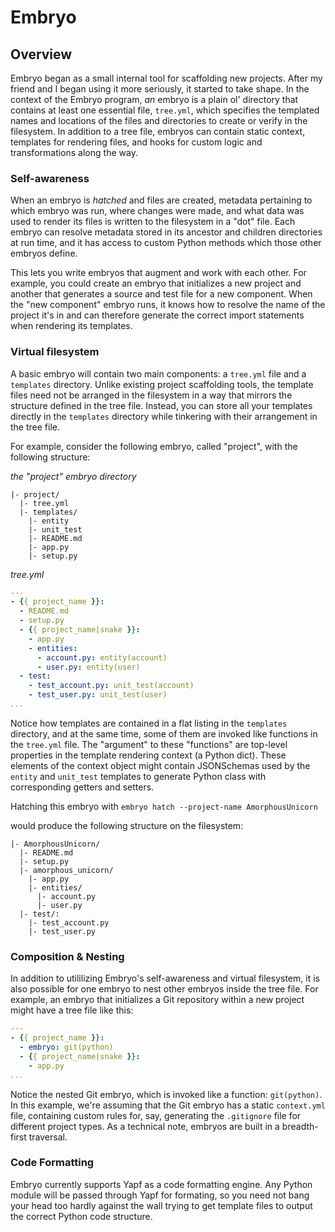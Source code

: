# Embryo

## Overview
Embryo began as a small internal tool for scaffolding new projects. After my friend and I began using it more seriously, it started to take shape. In the context of the Embryo program, _an_ embryo is a plain ol' directory that contains at least one essential file, `tree.yml`, which specifies the templated names and locations of the files and directories to create or verify in the filesystem. In addition to a tree file, embryos can contain static context, templates for rendering files, and hooks for custom logic and transformations along the way.

### Self-awareness
When an embryo is _hatched_ and files are created, metadata pertaining to which embryo was run, where changes were made, and what data was used to render its files is written to the filesystem in a "dot" file. Each embryo can resolve metadata stored in its ancestor and children directories at run time, and it has access to custom Python methods which those other embryos define.

This lets you write embryos that augment and work with each other. For example, you could create an embryo that initializes a new project and another that generates a source and test file for a new component. When the "new component" embryo runs, it knows how to resolve the name of the project it's in and can therefore generate the correct import statements when rendering its templates.

### Virtual filesystem
A basic embryo will contain two main components: a `tree.yml` file and a `templates` directory. Unlike existing project scaffolding tools, the template files need not be arranged in the filesystem in a way that mirrors the structure defined in the tree file. Instead, you can store all your templates directly in the `templates` directory while tinkering with their arrangement in the tree file.

For example, consider the following embryo, called "project", with the following structure:

*the "project" embryo directory*
```
|- project/
  |- tree.yml
  |- templates/
    |- entity
    |- unit_test
    |- README.md
    |- app.py
    |- setup.py
```

*tree.yml*
```yaml
---
- {{ project_name }}:
  - README.md
  - setup.py
  - {{ project_name|snake }}:
    - app.py
    - entities:
      - account.py: entity(account)
      - user.py: entity(user)
  - test:
    - test_account.py: unit_test(account)
    - test_user.py: unit_test(user)
...
```

Notice how templates are contained in a flat listing in the `templates` directory, and at the same time, some of them are invoked like functions in the `tree.yml` file. The "argument" to these "functions" are top-level properties in the template rendering context (a Python dict). These elements of the context object might contain JSONSchemas used by the `entity` and `unit_test` templates to generate Python class with corresponding getters and setters.

Hatching this embryo with `embryo hatch --project-name AmorphousUnicorn`

would produce the following structure on the filesystem:

```
|- AmorphousUnicorn/
  |- README.md
  |- setup.py
  |- amorphous_unicorn/
    |- app.py
    |- entities/
      |- account.py
      |- user.py
  |- test/:
    |- test_account.py
    |- test_user.py
```

### Composition & Nesting
In addition to utililizing Embryo's self-awareness and virtual filesystem, it is also possible for one embryo to nest other embryos inside the tree file. For example, an embryo that initializes a Git repository within a new project might have a tree file like this:

```yaml
---
- {{ project_name }}:
  - embryo: git(python)
  - {{ project_name|snake }}:
    - app.py
...
```

Notice the nested Git embryo, which is invoked like a function: `git(python)`. In this example, we're assuming that the Git embryo has a static `context.yml` file, containing custom rules for, say, generating the `.gitignore` file for different project types. As a technical note, embryos are built in a breadth-first traversal.

### Code Formatting
Embryo currently supports Yapf as a code formatting engine. Any Python module will be passed through Yapf for formating, so you need not bang your head too hardly against the wall trying to get template files to output the correct Python code structure.
